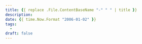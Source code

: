 ```yaml
---
title: {{ replace .File.ContentBaseName "-" " " | title }}
description:
date: {{ time.Now.Format "2006-01-02" }}
tags:
  -
draft: false
---
```

